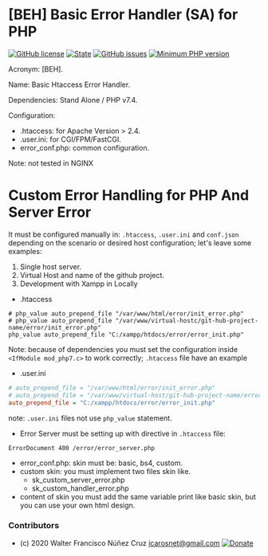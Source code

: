 # [BEH] Basic Error Handler (SA) for PHP

[![GitHub license](https://img.shields.io/github/license/arcanisgk/BEH-Basic-Error-Handler)](https://github.com/arcanisgk/BEH-Basic-Error-Handler/blob/main/LICENSE)
[![State](https://img.shields.io/static/v1?label=release&message=1.0.0&color=blue 'Latest known version')](https://github.com/arcanisgk/Last-Hammer/tree/v0.1.3-alpha) <!-- __SEMANTIC_VERSION_LINE__ -->
[![GitHub issues](https://img.shields.io/github/issues/arcanisgk/BEH-Basic-Error-Handler)](https://github.com/arcanisgk/BEH-Basic-Error-Handler/issues)
[![Minimum PHP version](https://img.shields.io/static/v1?label=PHP&message=7.4.0+or+higher&color=blue "Minimum PHP version")](https://www.php.net/releases/7_4_0.php)

Acronym: [BEH].

Name: Basic Htaccess Error Handler.

Dependencies: Stand Alone / PHP v7.4.

Configuration:
- .htaccess: for Apache Version > 2.4.
- .user.ini: for CGI/FPM/FastCGI.
- error_conf.php: common configuration. 

Note: not tested in NGINX

# Custom Error Handling for PHP And Server Error

It must be configured manually in: `.htaccess`, `.user.ini` and `conf.json` depending on the scenario or desired host configuration; let's leave some examples:

1. Single host server.
2. Virtual Host and name of the github project.
3. Development with Xampp in Locally

- .htaccess

```apacheconfig
# php_value auto_prepend_file "/var/www/html/error/init_error.php"
# php_value auto_prepend_file "/var/www/virtual-hostc/git-hub-project-name/error/init_error.php"
php_value auto_prepend_file "C:/xampp/htdocs/error/error_init.php"
```

Note: because of dependencies you must set the configuration inside `<IfModule mod_php7.c>` to work correctly; `.htaccess` file have an example

- .user.ini

```ini
# auto_prepend_file = "/var/www/html/error/init_error.php"
# auto_prepend_file = "/var/www/virtual-host/git-hub-project-name/error/init_error.php"
auto_prepend_file = "C:/xampp/htdocs/error/error_init.php"
```

note: `.user.ini` files not use `php_value` statement.

- Error Server must be setting up with directive in `.htaccess` file:

```apacheconfig
ErrorDocument 400 /error/error_server.php
```

- error_conf.php: skin must be: basic, bs4, custom.
- custom skin: you must implement two files skin like.
    - sk_custom_server_error.php
    - sk_custom_handler_error.php
- content of skin you must add the same variable print like basic skin, but you can use your own html design.


### Contributors
- (c) 2020 Walter Francisco Núñez Cruz icarosnet@gmail.com [![Donate](https://img.shields.io/static/v1?label=Donate&message=PayPal.me/wnunez86&color=brightgreen)](https://www.paypal.me/wnunez86/4.99USD)
